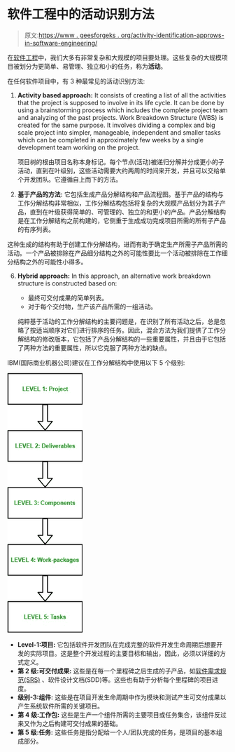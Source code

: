 # 软件工程中的活动识别方法

> 原文:[https://www . geesforgeks . org/activity-identification-approws-in-software-engineering/](https://www.geeksforgeeks.org/activity-identification-approaches-in-software-engineering/)

在[软件工程](https://www.geeksforgeeks.org/software-engineering-introduction-to-software-engineering/)中，我们大多有非常复杂和大规模的项目要处理。这些复杂的大规模项目被划分为更简单、易管理、独立和小的任务，称为**活动**。

在任何软件项目中，有 3 种最常见的活动识别方法:

1.  **Activity based approach:**
    It consists of creating a list of all the activities that the project is supposed to involve in its life cycle. It can be done by using a brainstorming process which includes the complete project team and analyzing of the past projects. Work Breakdown Structure (WBS) is created for the same purpose. It involves dividing a complex and big scale project into simpler, manageable, independent and smaller tasks which can be completed in approximately few weeks by a single development team working on the project.

    项目树的根由项目名称本身标记。每个节点(活动)被递归分解并分成更小的子活动，直到在叶级别，这些活动需要大约两周的时间来开发，并且可以交给单个开发团队。它遵循自上而下的方法。

2.  **基于产品的方法:**
    它包括生成产品分解结构和产品流程图。基于产品的结构与工作分解结构非常相似，工作分解结构包括将复杂的大规模产品划分为其子产品，直到在叶级获得简单的、可管理的、独立的和更小的产品。产品分解结构是在工作分解结构之前构建的，它侧重于生成成功完成项目所需的所有子产品的有序列表。

这种生成的结构有助于创建工作分解结构，进而有助于确定生产所需子产品所需的活动。一个产品被排除在产品细分结构之外的可能性要比一个活动被排除在工作细分结构之外的可能性小得多。

6.  **Hybrid approach:**
    In this approach, an alternative work breakdown structure is constructed based on:
    *   最终可交付成果的简单列表。
    *   对于每个交付物，生产该产品所需的一组活动。

    纯粹基于活动的工作分解结构的主要问题是，在识别了所有活动之后，总是忽略了按适当顺序对它们进行排序的任务。因此，混合方法为我们提供了工作分解结构的修改版本，它包括了产品分解结构的一些重要属性，并且由于它包括了两种方法的重要属性，所以它克服了两种方法的缺点。

IBM(国际商业机器公司)建议在工作分解结构中使用以下 5 个级别:

![](img/606d5ec9239b87ff07219b4276f87474.png)

*   **Level-1:项目:**
    它包括软件开发团队在完成完整的软件开发生命周期后想要开发的实际项目。这是整个开发过程的主要目标和输出，因此，必须以详细的方式定义。
*   **第 2 级:可交付成果:**
    这些是在每一个里程碑之后生成的子产品，如[软件需求规范(SRS)](https://www.geeksforgeeks.org/how-to-write-a-good-srs-for-your-project/) 、软件设计文档(SDD)等。这些也有助于分析每个里程碑的项目进度。
*   **级别-3:组件:**
    这些是在项目开发生命周期中作为模块和测试产生可交付成果以产生系统软件所需的关键项目。
*   **第 4 级:工作包:**
    这些是生产一个组件所需的主要项目或任务集合，该组件反过来又作为之后构建可交付成果的基础。
*   **第 5 级:任务:**
    这些任务是指分配给一个人/团队完成的任务，是项目的基本组成部分。